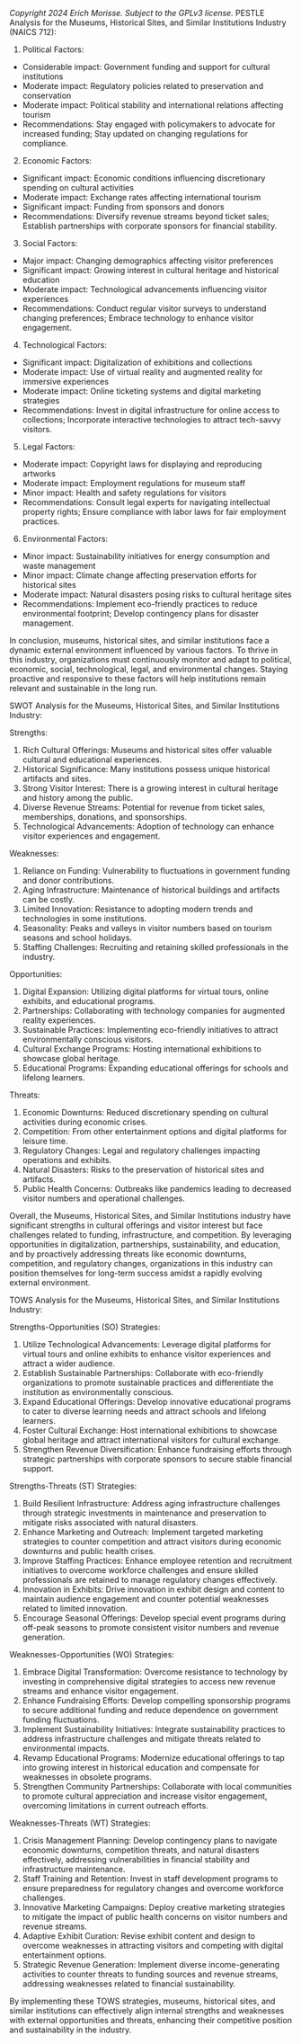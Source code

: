 *Copyright 2024 Erich Morisse.  Subject to the GPLv3 license.*
PESTLE Analysis for the Museums, Historical Sites, and Similar Institutions Industry (NAICS 712):

1. Political Factors:
- Considerable impact: Government funding and support for cultural institutions
- Moderate impact: Regulatory policies related to preservation and conservation
- Moderate impact: Political stability and international relations affecting tourism
- Recommendations: Stay engaged with policymakers to advocate for increased funding; Stay updated on changing regulations for compliance.

2. Economic Factors:
- Significant impact: Economic conditions influencing discretionary spending on cultural activities
- Moderate impact: Exchange rates affecting international tourism
- Significant impact: Funding from sponsors and donors
- Recommendations: Diversify revenue streams beyond ticket sales; Establish partnerships with corporate sponsors for financial stability.

3. Social Factors:
- Major impact: Changing demographics affecting visitor preferences
- Significant impact: Growing interest in cultural heritage and historical education
- Moderate impact: Technological advancements influencing visitor experiences
- Recommendations: Conduct regular visitor surveys to understand changing preferences; Embrace technology to enhance visitor engagement.

4. Technological Factors:
- Significant impact: Digitalization of exhibitions and collections
- Moderate impact: Use of virtual reality and augmented reality for immersive experiences
- Moderate impact: Online ticketing systems and digital marketing strategies
- Recommendations: Invest in digital infrastructure for online access to collections; Incorporate interactive technologies to attract tech-savvy visitors.

5. Legal Factors:
- Moderate impact: Copyright laws for displaying and reproducing artworks
- Moderate impact: Employment regulations for museum staff
- Minor impact: Health and safety regulations for visitors
- Recommendations: Consult legal experts for navigating intellectual property rights; Ensure compliance with labor laws for fair employment practices.

6. Environmental Factors:
- Minor impact: Sustainability initiatives for energy consumption and waste management
- Minor impact: Climate change affecting preservation efforts for historical sites
- Moderate impact: Natural disasters posing risks to cultural heritage sites
- Recommendations: Implement eco-friendly practices to reduce environmental footprint; Develop contingency plans for disaster management.

In conclusion, museums, historical sites, and similar institutions face a dynamic external environment influenced by various factors. To thrive in this industry, organizations must continuously monitor and adapt to political, economic, social, technological, legal, and environmental changes. Staying proactive and responsive to these factors will help institutions remain relevant and sustainable in the long run.

SWOT Analysis for the Museums, Historical Sites, and Similar Institutions Industry:

Strengths:
1. Rich Cultural Offerings: Museums and historical sites offer valuable cultural and educational experiences.
2. Historical Significance: Many institutions possess unique historical artifacts and sites.
3. Strong Visitor Interest: There is a growing interest in cultural heritage and history among the public.
4. Diverse Revenue Streams: Potential for revenue from ticket sales, memberships, donations, and sponsorships.
5. Technological Advancements: Adoption of technology can enhance visitor experiences and engagement.

Weaknesses:
1. Reliance on Funding: Vulnerability to fluctuations in government funding and donor contributions.
2. Aging Infrastructure: Maintenance of historical buildings and artifacts can be costly.
3. Limited Innovation: Resistance to adopting modern trends and technologies in some institutions.
4. Seasonality: Peaks and valleys in visitor numbers based on tourism seasons and school holidays.
5. Staffing Challenges: Recruiting and retaining skilled professionals in the industry.

Opportunities:
1. Digital Expansion: Utilizing digital platforms for virtual tours, online exhibits, and educational programs.
2. Partnerships: Collaborating with technology companies for augmented reality experiences.
3. Sustainable Practices: Implementing eco-friendly initiatives to attract environmentally conscious visitors.
4. Cultural Exchange Programs: Hosting international exhibitions to showcase global heritage.
5. Educational Programs: Expanding educational offerings for schools and lifelong learners.

Threats:
1. Economic Downturns: Reduced discretionary spending on cultural activities during economic crises.
2. Competition: From other entertainment options and digital platforms for leisure time.
3. Regulatory Changes: Legal and regulatory challenges impacting operations and exhibits.
4. Natural Disasters: Risks to the preservation of historical sites and artifacts.
5. Public Health Concerns: Outbreaks like pandemics leading to decreased visitor numbers and operational challenges.

Overall, the Museums, Historical Sites, and Similar Institutions industry have significant strengths in cultural offerings and visitor interest but face challenges related to funding, infrastructure, and competition. By leveraging opportunities in digitalization, partnerships, sustainability, and education, and by proactively addressing threats like economic downturns, competition, and regulatory changes, organizations in this industry can position themselves for long-term success amidst a rapidly evolving external environment.

TOWS Analysis for the Museums, Historical Sites, and Similar Institutions Industry:

Strengths-Opportunities (SO) Strategies:
1. Utilize Technological Advancements: Leverage digital platforms for virtual tours and online exhibits to enhance visitor experiences and attract a wider audience.
2. Establish Sustainable Partnerships: Collaborate with eco-friendly organizations to promote sustainable practices and differentiate the institution as environmentally conscious.
3. Expand Educational Offerings: Develop innovative educational programs to cater to diverse learning needs and attract schools and lifelong learners.
4. Foster Cultural Exchange: Host international exhibitions to showcase global heritage and attract international visitors for cultural exchange.
5. Strengthen Revenue Diversification: Enhance fundraising efforts through strategic partnerships with corporate sponsors to secure stable financial support.

Strengths-Threats (ST) Strategies:
1. Build Resilient Infrastructure: Address aging infrastructure challenges through strategic investments in maintenance and preservation to mitigate risks associated with natural disasters.
2. Enhance Marketing and Outreach: Implement targeted marketing strategies to counter competition and attract visitors during economic downturns and public health crises.
3. Improve Staffing Practices: Enhance employee retention and recruitment initiatives to overcome workforce challenges and ensure skilled professionals are retained to manage regulatory changes effectively.
4. Innovation in Exhibits: Drive innovation in exhibit design and content to maintain audience engagement and counter potential weaknesses related to limited innovation.
5. Encourage Seasonal Offerings: Develop special event programs during off-peak seasons to promote consistent visitor numbers and revenue generation.

Weaknesses-Opportunities (WO) Strategies:
1. Embrace Digital Transformation: Overcome resistance to technology by investing in comprehensive digital strategies to access new revenue streams and enhance visitor engagement.
2. Enhance Fundraising Efforts: Develop compelling sponsorship programs to secure additional funding and reduce dependence on government funding fluctuations.
3. Implement Sustainability Initiatives: Integrate sustainability practices to address infrastructure challenges and mitigate threats related to environmental impacts.
4. Revamp Educational Programs: Modernize educational offerings to tap into growing interest in historical education and compensate for weaknesses in obsolete programs.
5. Strengthen Community Partnerships: Collaborate with local communities to promote cultural appreciation and increase visitor engagement, overcoming limitations in current outreach efforts.

Weaknesses-Threats (WT) Strategies:
1. Crisis Management Planning: Develop contingency plans to navigate economic downturns, competition threats, and natural disasters effectively, addressing vulnerabilities in financial stability and infrastructure maintenance.
2. Staff Training and Retention: Invest in staff development programs to ensure preparedness for regulatory changes and overcome workforce challenges.
3. Innovative Marketing Campaigns: Deploy creative marketing strategies to mitigate the impact of public health concerns on visitor numbers and revenue streams.
4. Adaptive Exhibit Curation: Revise exhibit content and design to overcome weaknesses in attracting visitors and competing with digital entertainment options.
5. Strategic Revenue Generation: Implement diverse income-generating activities to counter threats to funding sources and revenue streams, addressing weaknesses related to financial sustainability.

By implementing these TOWS strategies, museums, historical sites, and similar institutions can effectively align internal strengths and weaknesses with external opportunities and threats, enhancing their competitive position and sustainability in the industry.

